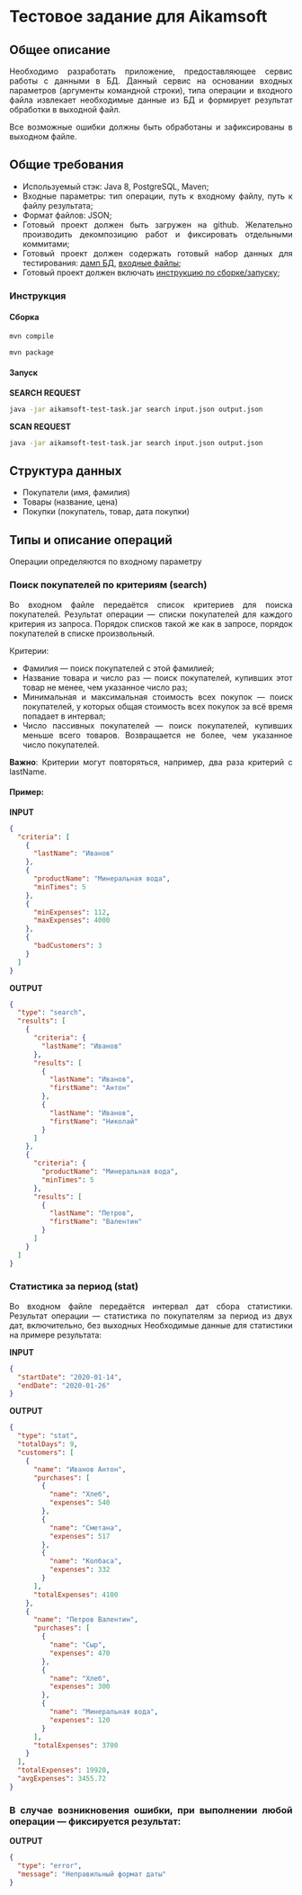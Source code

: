 # Тестовое задание для Aikamsoft

<div align="justify">

## Общее описание

<p>Необходимо разработать приложение, предоставляющее сервис работы с данными в БД. Данный сервис на
основании входных параметров (аргументы командной строки), типа операции и входного файла извлекает необходимые данные
из БД и формирует результат обработки в выходной файл. 
<p> Все возможные ошибки должны быть обработаны и зафиксированы в
выходном файле.

## Общие требования

- Используемый стэк: Java 8, PostgreSQL, Maven;
- Входные параметры: тип операции, путь к входному файлу, путь к файлу результата;
- Формат файлов: JSON;
- Готовый проект должен быть загружен на github. Желательно производить декомпозицию работ и фиксировать отдельными
  коммитами;
- Готовый проект должен содержать готовый набор данных для
  тестирования: [дамп БД](src/main/resources/db_migration/db_all.sql), [входные файлы](src/main/resources);
- Готовый проект должен включать [инструкцию по сборке/запуску](#Инструкция);

### Инструкция

#### Сборка

```bash
mvn compile
```

```bash
mvn package
```

#### Запуск

**SEARCH REQUEST**

```bash
java -jar aikamsoft-test-task.jar search input.json output.json
```

**SCAN REQUEST**

```bash
java -jar aikamsoft-test-task.jar search input.json output.json
```

## Структура данных

- Покупатели (имя, фамилия)
- Товары (название, цена)
- Покупки (покупатель, товар, дата покупки)

## Типы и описание операций

Операции определяются по входному параметру

### Поиск покупателей по критериям (search)

Во входном файле передаётся список критериев для поиска покупателей. Результат операции — списки покупателей для каждого
критерия из запроса. Порядок списков такой же как в запросе, порядок покупателей в списке произвольный.

Критерии:

- Фамилия — поиск покупателей с этой фамилией;
- Название товара и число раз — поиск покупателей, купивших этот товар не менее, чем указанное число раз;
- Минимальная и максимальная стоимость всех покупок — поиск покупателей, у которых общая стоимость всех покупок за всё
  время попадает в интервал;
- Число пассивных покупателей — поиск покупателей, купивших меньше всего товаров. Возвращается не более, чем указанное
  число покупателей.

**Важно**: Критерии могут повторяться, например, два раза критерий с lastName.

#### Пример:

**INPUT**

```json
{
  "criteria": [
    {
      "lastName": "Иванов"
    },
    {
      "productName": "Минеральная вода",
      "minTimes": 5
    },
    {
      "minExpenses": 112,
      "maxExpenses": 4000
    },
    {
      "badCustomers": 3
    }
  ]
}
```

**OUTPUT**

```json
{
  "type": "search",
  "results": [
    {
      "criteria": {
        "lastName": "Иванов"
      },
      "results": [
        {
          "lastName": "Иванов",
          "firstName": "Антон"
        },
        {
          "lastName": "Иванов",
          "firstName": "Николай"
        }
      ]
    },
    {
      "criteria": {
        "productName": "Минеральная вода",
        "minTimes": 5
      },
      "results": [
        {
          "lastName": "Петров",
          "firstName": "Валентин"
        }
      ]
    }
  ]
}
```

### Статистика за период (stat)

Во входном файле передаётся интервал дат сбора статистики. Результат операции — статистика по покупателям за период из
двух дат, включительно, без выходных Необходимые данные для статистики на примере результата:

**INPUT**

```json
{
  "startDate": "2020-01-14",
  "endDate": "2020-01-26"
}
```

**OUTPUT**

```json
{
  "type": "stat",
  "totalDays": 9,
  "customers": [
    {
      "name": "Иванов Антон",
      "purchases": [
        {
          "name": "Хлеб",
          "expenses": 540
        },
        {
          "name": "Сметана",
          "expenses": 517
        },
        {
          "name": "Колбаса",
          "expenses": 332
        }
      ],
      "totalExpenses": 4100
    },
    {
      "name": "Петров Валентин",
      "purchases": [
        {
          "name": "Сыр",
          "expenses": 470
        },
        {
          "name": "Хлеб",
          "expenses": 300
        },
        {
          "name": "Минеральная вода",
          "expenses": 120
        }
      ],
      "totalExpenses": 3700
    }
  ],
  "totalExpenses": 19920,
  "avgExpenses": 3455.72
}
```

### В случае возникновения ошибки, при выполнении любой операции — фиксируется результат:

**OUTPUT**

```json
{
  "type": "error",
  "message": "Неправильный формат даты"
}
```

</div>